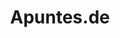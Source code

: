 ---
title: 'Apuntes.de'
description: 'Apuntes de Programador'
link: 'https://apuntes.de/#gsc.tab=0'
imageURL: 'https://res.cloudinary.com/dc6mrv5cb/image/upload/v1718793873/personal-resources/learning/apuntes.de__ewr8mh_iramvs.webp'
---